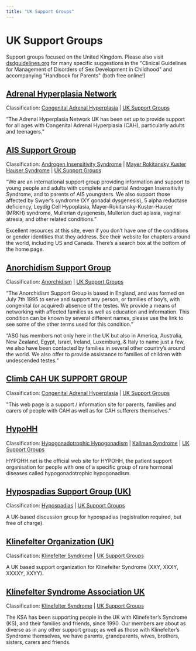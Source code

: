 ```yaml
---
title: "UK Support Groups"
---
```


UK Support Groups
=================

Support groups focused on the United Kingdom. Please also visit [dsdguidelines.org][1] for many specific suggestions in the "Clinical Guidelines for Management of Disorders of Sex Development in Childhood" and accompanying "Handbook for Parents" (both free online!)

[Adrenal Hyperplasia Network][2]
--------------------------------

Classification: [Congenital Adrenal Hyperplasia][3] | [UK Support Groups][4]

“The Adrenal Hyperplasia Network UK has been set up to provide support for all ages with Congenital Adrenal Hyperplasia (CAH), particularly adults and teenagers.”

[AIS Support Group][5]
----------------------

Classification: [Androgen Insensitivity Syndrome][6] | [Mayer Rokitansky Kuster Hauser Syndrome][7] | [UK Support Groups][8]

“We are an international support group providing information and support to young people and adults with complete and partial Androgen Insensitivity Syndrome, and to parents of AIS youngsters. We also support those affected by Swyer’s syndrome (XY gonadal dysgenesis), 5 alpha reductase deficiency, Leydig Cell Hypoplasia, Mayer-Rokitansky-Kuster-Hauser (MRKH) syndrome, Mullerian dysgenesis, Mullerian duct aplasia, vaginal atresia, and other related conditions.”

Excellent resources at this site, even if you don’t have one of the conditions or gender identities that they address. See their website for chapters around the world, including US and Canada. There’s a search box at the bottom of the home page.

[Anorchidism Support Group][9]
------------------------------

Classification: [Anorchidism][10] | [UK Support Groups][11]

“The Anorchidism Support Group is based in England, and was formed on July 7th 1995 to serve and support any person, or families of boy’s, with congenital (or acquired) absence of the testes. We provide a means of networking with affected families as well as education and information. This condition can be known by several different names, please use the link to see some of the other terms used for this condition.”

“ASG has members not only here in the UK but also in America, Australia, New Zealand, Egypt, Israel, Ireland, Luxemburg, & Italy to name just a few, we also have been contacted by families in several other country’s around the world. We also offer to provide assistance to families of children with undescended testes.”

[Climb CAH UK SUPPORT GROUP][12]
--------------------------------

Classification: [Congenital Adrenal Hyperplasia][13] | [UK Support Groups][14]

"This web page is a support / information site for parents, families and carers of people with CAH as well as for CAH sufferers themselves."

[HypoHH][15]
------------

Classification: [Hypogonadotrophic Hypogonadism][16] | [Kallman Syndrome][17] | [UK Support Groups][18]

HYPOHH.net is the official web site for HYPOHH, the patient support organisation for people with one of a specific group of rare hormonal diseases called hypogonadotrophic hypogonadism.

[Hypospadias Support Group (UK)][19]
------------------------------------

Classification: [Hypospadias][20] | [UK Support Groups][21]

A UK-based discussion group for hypospadias (registration required, but free of charge).

[Klinefelter Organization (UK)][22]
-----------------------------------

Classification: [Klinefelter Syndrome][23] | [UK Support Groups][24]

A UK based support organization for Klinefelter Syndrome (XXY, XXXY, XXXXY, XXYY).

[Klinefelter Syndrome Association UK][25]
-----------------------------------------

Classification: [Klinefelter Syndrome][26] | [UK Support Groups][27]

The KSA has been supporting people in the UK with Klinefelter’s Syndrome (KS), and their families and friends, since 1990. Our members are about as diverse as in any other support group; as well as those with Klinefelter’s Syndrome themselves, we have parents, grandparents, wives, brothers, sisters, carers and friends.

[1]: http://www.dsdguidelines.org
[2]: /support/adrenal_hyperplasia_network
[3]: /taxonomy/term/14
[4]: /support/uk
[5]: /support/aissg
[6]: /taxonomy/term/10
[7]: /taxonomy/term/15
[8]: /support/uk
[9]: /links/anorchidism_support_group
[10]: /taxonomy/term/49
[11]: /support/uk
[12]: /node/549
[13]: /taxonomy/term/14
[14]: /support/uk
[15]: /support/hypohh
[16]: /taxonomy/term/50
[17]: /taxonomy/term/51
[18]: /support/uk
[19]: /node/1102
[20]: /taxonomy/term/16
[21]: /support/uk
[22]: http://www.klinefelter.org.uk
[23]: /taxonomy/term/11
[24]: /support/uk
[25]: /support/ksa-uk
[26]: /taxonomy/term/11
[27]: /support/uk
